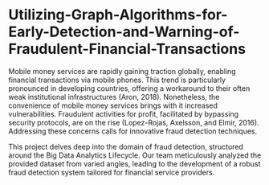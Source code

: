 # Utilizing-Graph-Algorithms-for-Early-Detection-and-Warning-of-Fraudulent-Financial-Transactions
Mobile money services are rapidly gaining traction globally, enabling financial transactions via mobile phones. This trend is particularly pronounced in developing countries, offering a workaround to their often weak institutional infrastructures (Aron, 2018). Nonetheless, the convenience of mobile money services brings with it increased vulnerabilities. Fraudulent activities for profit, facilitated by bypassing security protocols, are on the rise (Lopez-Rojas, Axelsson, and Elmir, 2016). Addressing these concerns calls for innovative fraud detection techniques.

This project delves deep into the domain of fraud detection, structured around the Big Data Analytics Lifecycle. Our team meticulously analyzed the provided dataset from varied angles, leading to the development of a robust fraud detection system tailored for financial service providers.

